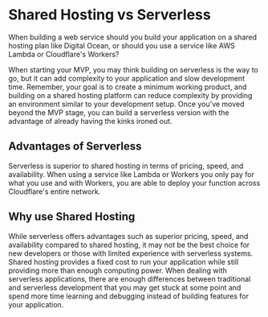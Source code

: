 # Shared Hosting vs Serverless

When building a web service should you build your application on a shared hosting plan like Digital Ocean, or should you use a service like AWS Lambda or Cloudflare's Workers?

When starting your MVP, you may think building on serverless is the way to go, but it can add complexity to your application and slow development time. Remember, your goal is to create a minimum working product, and building on a shared hosting platform can reduce complexity by providing an environment similar to your development setup. Once you've moved beyond the MVP stage, you can build a serverless version with the advantage of already having the kinks ironed out.

## Advantages of Serverless

Serverless is superior to shared hosting in terms of pricing, speed, and availability. When using a service like Lambda or Workers you only pay for what you use and with Workers, you are able to deploy your function across Cloudflare's entire network.

## Why use Shared Hosting

While serverless offers advantages such as superior pricing, speed, and availability compared to shared hosting, it may not be the best choice for new developers or those with limited experience with serverless systems. Shared hosting provides a fixed cost to run your application while still providing more than enough computing power. When dealing with serverless applications, there are enough differences between traditional and serverless development that you may get stuck at some point and spend more time learning and debugging instead of building features for your application.
